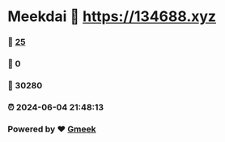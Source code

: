 # Meekdai :link: https://134688.xyz 
### :page_facing_up: [25](https://134688.xyz/tag.html) 
### :speech_balloon: 0 
### :hibiscus: 30280 
### :alarm_clock: 2024-06-04 21:48:13 
### Powered by :heart: [Gmeek](https://github.com/Meekdai/Gmeek)
